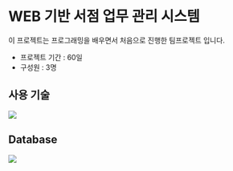 # WEB 기반 서점 업무 관리 시스템

이 프로젝트는 프로그래밍을 배우면서 처음으로 진행한 팀프로젝트 입니다. 
- 프로젝트 기간 : 60일
- 구성원 : 3명

## 사용 기술
<img src="./img/tech.png">

## Database
<img src="./img/tables.png">
